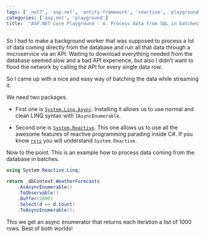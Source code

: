 ```yaml
---
tags: ['.net7', 'asp.net', 'entity-framework', 'reactive', 'playground']
categories: ['asp.net', 'playground']
title:  "ASP.NET Core Playground - 4. Process data from SQL in batches"
---
```


So I had to make a background worker that was supposed to process a lot of data coming directly from the database and run all that data through a microservice via an API. Waiting to download everything needed from the database seemed slow and a bad API experience, but also I didn't want to flood the network by calling the API for every single data row.

So I came up with a nice and easy way of batching the data while streaming it.

We need two packages.

- First one is [`System.Linq.Async`](https://www.nuget.org/packages/System.Linq.Async). Installing it allows us to use normal and clean LINQ syntax with `IAsyncEnumerable`.

- Second one is [`System.Reactive`](https://www.nuget.org/packages/System.Reactive). This one allows us to use all the awesome features of reactive programming parading inside C#. If you know [`rxjs`](https://rxjs.dev/) you will understand `System.Reactive`.

Now to the point. This is an example how to process data coming from the database in batches.

```csharp
using System.Reactive.Linq;

return _dbContext.WeatherForecasts
    .AsAsyncEnumerable()
    .ToObservable()
    .Buffer(1000)
    .Select(d => d.Count)
    .ToAsyncEnumerable();
```

This we get an async enumerator that returns each iteration a list of 1000 rows. Best of both worlds!
